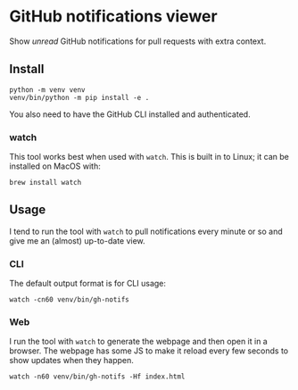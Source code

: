 # GitHub notifications viewer

Show *unread* GitHub notifications for pull requests with extra context.

## Install

```shell
python -m venv venv
venv/bin/python -m pip install -e .
```

You also need to have the GitHub CLI installed and authenticated.

### watch

This tool works best when used with `watch`. This is built in to Linux; it can
be installed on MacOS with:

```shell
brew install watch
```

## Usage

I tend to run the tool with `watch` to pull notifications every minute or so and
give me an (almost) up-to-date view.

### CLI

The default output format is for CLI usage:

```shell
watch -cn60 venv/bin/gh-notifs
```

### Web

I run the tool with `watch` to generate the webpage and then open it in a
browser. The webpage has some JS to make it reload every few seconds to show
updates when they happen.

```shell
watch -n60 venv/bin/gh-notifs -Hf index.html
```
